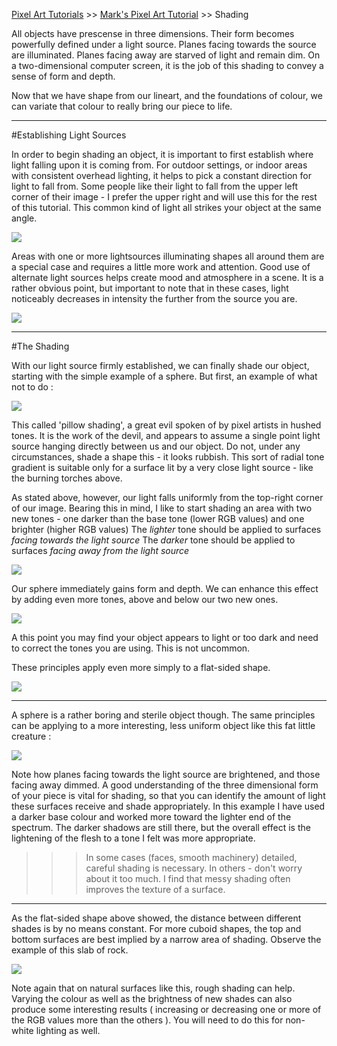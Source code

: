 [Pixel Art Tutorials](tutorials.md) >> [Mark's Pixel Art Tutorial](mark.md) >> Shading

All objects have prescense in three dimensions. Their form becomes powerfully defined under a light source. Planes facing towards the source are illuminated. Planes facing away are starved of light and remain dim. On a two-dimensional computer screen, it is the job of this shading to convey a sense of form and depth. 

Now that we have shape from our lineart, and the foundations of colour, we can variate that colour to really bring our piece to life. 

---

#Establishing Light Sources

In order to begin shading an object, it is important to first establish where light falling upon it is coming from.
For outdoor settings, or indoor areas with consistent overhead lighting, it helps to pick a constant direction for light to fall from. Some people like their light to fall from the upper left corner of their image - I prefer the upper right and will use this for the rest of this tutorial.
This common kind of light all strikes your object at the same angle.

![][lightsource]

Areas with one or more lightsources illuminating shapes all around them are a special case and requires a little more work and attention. Good use of alternate light sources helps create mood and atmosphere in a scene. It is a rather obvious point, but important to note that in these cases, light noticeably decreases in intensity the further from the source you are.

![][egypt]

---

#The Shading

With our light source firmly established, we can finally shade our object, starting with the simple example of a sphere.
But first, an example of what not to do :

![][pillow]

This called 'pillow shading', a great evil spoken of by pixel artists in hushed tones. It is the work of the devil, and appears to assume a single point light source hanging directly between us and our object.
Do not, under any circumstances, shade a shape this - it looks rubbish. This sort of radial tone gradient is suitable only for a surface lit by a very close light source - like the burning torches above.


As stated above, however, our light falls uniformly from the top-right corner of our image. Bearing this in mind, I like to start shading an area with two new tones - one darker than the base tone (lower RGB values) and one brighter (higher RGB values)
The *lighter* tone should be applied to surfaces *facing towards the light source*
The *darker* tone should be applied to surfaces *facing away from the light source*

![][shading1]

Our sphere immediately gains form and depth. We can enhance this effect by adding even more tones, above and below our two new ones.

![][shading2]

A this point you may find your object appears to light or too dark and need to correct the tones you are using. This is not uncommon.

These principles apply even more simply to a flat-sided shape.

![][cuboid]

---

A sphere is a rather boring and sterile object though. The same principles can be applying to a more interesting, less uniform object like this fat little creature :

![][fatfella]

Note how planes facing towards the light source are brightened, and those facing away dimmed. A good understanding of the three dimensional form of your piece is vital for shading, so that you can identify the amount of light these surfaces receive and shade appropriately.
In this example I have used a darker base colour and worked more toward the lighter end of the spectrum. The darker shadows are still there, but the overall effect is the lightening of the flesh to a tone I felt was more appropriate.

>>> In some cases (faces, smooth machinery) detailed, careful shading is necessary. In others - don't worry about it too much. I find that messy shading often improves the texture of a surface.

---

As the flat-sided shape above showed, the distance between different shades is by no means constant.
For more cuboid shapes, the top and bottom surfaces are best implied by a narrow area of shading. Observe the example of this slab of rock.

![][rocky]

Note again that on natural surfaces like this, rough shading can help.
Varying the colour as well as the brightness of new shades can also produce some interesting results ( increasing or decreasing one or more of the RGB values more than the others ). You will need to do this for non-white lighting as well.

[lightsource]: /pixelart/images/mark_lightsou.gif
[egypt]: /pixelart/images/mark_egypt.gif
[pillow]: /pixelart/images/mark_pillow.gif
[shading1]: /pixelart/images/mark_shading1.gif
[shading2]: /pixelart/images/mark_shading2.gif
[cuboid]: /pixelart/images/mark_cuboid.gif
[fatfella]: /pixelart/images/mark_fatfella.gif
[rocky]: /pixelart/images/mark_rocky.gif

